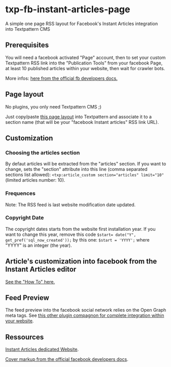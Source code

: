 # txp-fb-instant-articles-page
A simple one page RSS layout for Facebook's Instant Articles integration into Textpattern CMS

## Prerequisites

You will need a facebook activated "Page" account, then to set your custom Textpattern RSS link into the "Publication Tools" from your facebook Page, at least 10 published articles within your website, then wait for crawler bots.

More infos: [here from the official fb developers docs.](https://developers.facebook.com/docs/instant-articles/publishing/setup-rss-feed)

## Page layout

No plugins, you only need Textpattern CMS ;)

Just copy/paste [this page layout](https://github.com/cara-tm/txp-fb-instant-articles-page/blob/master/page) into Textpattern and associate it to a section name (that will be your "facebook Instant articles" RSS link URL).

## Customization

### Choosing the articles section
By defaut articles will be extracted from the "articles" section. If you want to change, sets the "section" attribute into this line (comma separated sections list allowed): `<txp:article_custom section="articles" limit="10"`(limited articles number: 10).

### Frequences

Note: The RSS feed is last website modification date updated. 

### Copyright Date

The copyright dates starts from the website first installation year. If you want to change this year, remove this code `$start= date("Y", get_pref('sql_now_created'));` by this one: `$start = 'YYYY';` where "YYYY" is an integer (the year).

## Article's customization into facebook from the Instant Articles editor

[See the "How To" here.](https://developers.facebook.com/docs/instant-articles/guides/format-overview)

## Feed Preview

The feed preview into the facebook social network relies on the Open Graph meta tags. See [this other plugin compagnon for complete integration within your website](https://github.com/cara-tm/pat_article_social). 

## Ressources

[Instant Articles dedicated Website](https://instantarticles.fb.com/).

[Cover markup from the official facebook developers docs](https://developers.facebook.com/docs/instant-articles/reference/cover).
